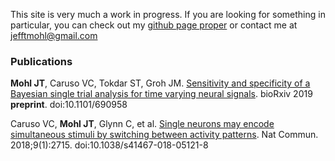This site is very much a work in progress. If you are looking for something in particular, you can check out my [github page proper](https://github.com/jmohl) or contact me at jefftmohl@gmail.com 

### Publications

**Mohl JT**, Caruso VC, Tokdar ST, Groh JM. [Sensitivity and specificity of a Bayesian single trial analysis for time varying neural signals](https://www.biorxiv.org/content/10.1101/690958v1). bioRxiv 2019 **preprint**. doi:10.1101/690958


Caruso VC, **Mohl JT**, Glynn C, et al. [Single neurons may encode simultaneous stimuli by switching
between activity patterns](https://www.nature.com/articles/s41467-018-05121-8). Nat Commun. 2018;9(1):2715. doi:10.1038/s41467-018-05121-8

